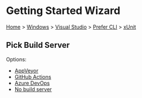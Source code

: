 # Getting Started Wizard

[Home](/docs/wiz/readme.md) > [Windows](Windows.md) > [Visual Studio](Windows_VisualStudio.md) > [Prefer CLI](Windows_VisualStudio_Cli.md) > [xUnit](Windows_VisualStudio_Cli_xUnit.md)

## Pick Build Server

Options:
 * [AppVeyor](Windows_VisualStudio_Cli_xUnit_AppVeyor.md)
 * [GitHub Actions](Windows_VisualStudio_Cli_xUnit_GitHubActions.md)
 * [Azure DevOps](Windows_VisualStudio_Cli_xUnit_AzureDevOps.md)
 * [No build server](Windows_VisualStudio_Cli_xUnit_None.md)
